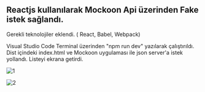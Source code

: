 ## Reactjs kullanılarak Mockoon Api üzerinden Fake istek sağlandı.

Gerekli teknolojiler eklendi. ( React, Babel, Webpack)

 Visual Studio Code Terminal üzerinden "npm run dev" yazılarak çalıştırıldı. Dist içindeki index.html ve Mockoon uygulaması ile json server'a istek yollandı. Listeyi ekrana getirdi.

![1](https://user-images.githubusercontent.com/43873156/61063717-1bd33c00-a409-11e9-9832-7649c1a6d583.png)

![2](https://user-images.githubusercontent.com/43873156/61063723-1ece2c80-a409-11e9-8674-05b9ee068b3f.png)


